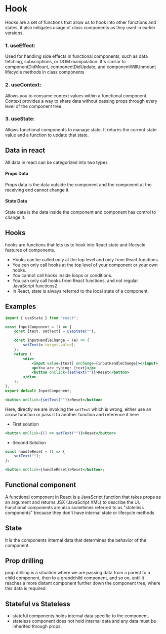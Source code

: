 # Hook

Hooks are a set of functions that allow us to hook into other functions and states, it also mitigates usage of class components as they used in earlier versions.

### 1. useEffect:

Used for handling side effects in functional components, such as data fetching, subscriptions, or DOM manipulation. It's similar to componentDidMount, componentDidUpdate, and componentWillUnmount lifecycle methods in class components

### 2. useContext:

Allows you to consume context values within a functional component. Context provides a way to share data without passing props through every level of the component tree.

### 3. useState:

Allows functional components to manage state. It returns the current state value and a function to update that state.

## Data in react

All data in react can be categorized into two types

#### Props Data

Props data is the data outside the component and the component at the receiving end cannot change it.

#### State Data

State data is the data inside the component and component has control to change it.

## Hooks

hooks are functions that lets us to hook into React state and lifecycle features of components.

- Hooks can be called only at the top level and only from React functions.
- You can only call hooks at the top level of your component or your own hooks.
- You cannot call hooks inside loops or conditions.
- You can only call hooks from React functions, and not regular JavaScript functions2
- In React, state is always referred to the local state of a component.

## Examples

```jsx
import { useState } from "react";

const InputComponent = () => {
	const [text, setText] = useState("");

	const inputHandleChange = (e) => {
		setText(e.target.value);
	};
	return (
		<div>
			<input value={text} onChange={inputHandleChange}></input>
			<p>You are typing: {text}</p>
			<button onClick={setText("")}>Reset</button>
		</div>
	);
};
export default InputComponent;
```

```jsx
<button onClick={setText("")}>Reset</button>
```

Here, directly we are invoking the `setText` which is wrong, either use an arrow function or pass it to another function and reference it here

- First solution

```jsx
<button onClick={() => setText("")}>Reset</button>
```

- Second Solution

```jsx
const handleReset = () => {
	setText("");
};

<button onClick={handleReset}>Reset</button>;
```

## Functional component

A functional component in React is a JavaScript function that takes props as an argument and returns JSX (JavaScript XML) to describe the UI. Functional components are also sometimes referred to as "stateless components" because they don't have internal state or lifecycle methods.

## State

It is the components internal data that determines the behavior of the component.

## Prop drilling

prop drilling is a situation where we are passing data from a parent to a child component, then to a grandchild component, and so on, until it reaches a more distant component further down the component tree, where this data is required.

## Stateful vs Stateless

- stateful components holds internal data specific to the component.
- stateless component does not hold internal data and any data must be inherited through props.
